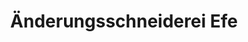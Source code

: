 ---
title: "Änderungsschneiderei Efe"
url: /darmstadt/aenderungsschneiderei-efe/
shop: Schneiderei
---